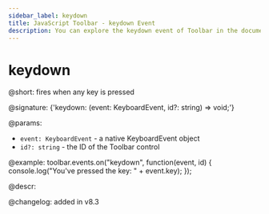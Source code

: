 ```yaml
---
sidebar_label: keydown
title: JavaScript Toolbar - keydown Event 
description: You can explore the keydown event of Toolbar in the documentation of the DHTMLX JavaScript UI library. Browse developer guides and API reference, try out code examples and live demos, and download a free 30-day evaluation version of DHTMLX Suite.
---
```


# keydown

@short: fires when any key is pressed

@signature: {'keydown: (event: KeyboardEvent, id?: string) => void;'}

@params:
- `event: KeyboardEvent` - a native KeyboardEvent object
- `id?: string` - the ID of the Toolbar control

@example:
toolbar.events.on("keydown", function(event, id) {
    console.log("You've pressed the key: " + event.key);
});

@descr:

@changelog:
added in v8.3
